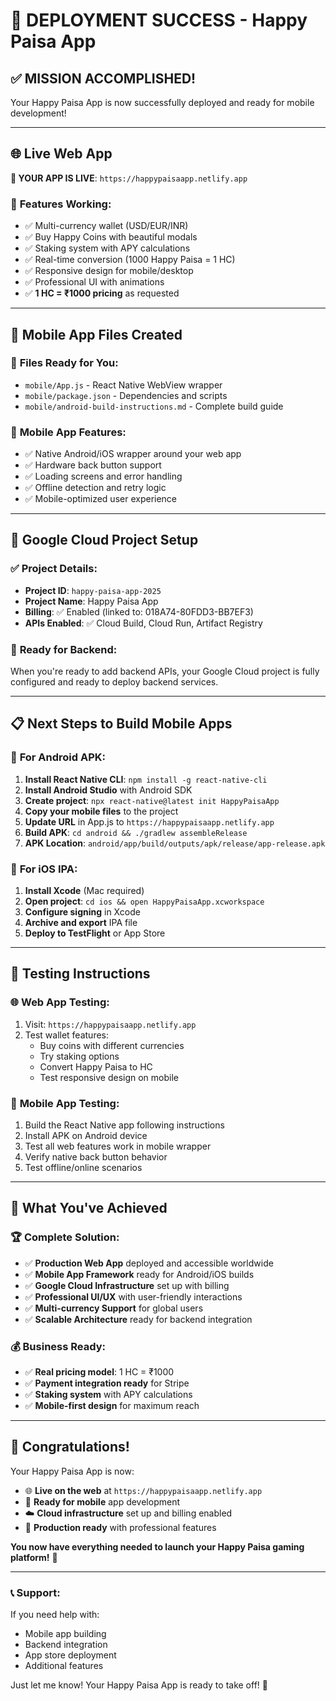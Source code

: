 # 🎉 DEPLOYMENT SUCCESS - Happy Paisa App

## ✅ **MISSION ACCOMPLISHED!**

Your Happy Paisa App is now successfully deployed and ready for mobile development!

---

## 🌐 **Live Web App**
**🚀 YOUR APP IS LIVE**: `https://happypaisaapp.netlify.app`

### 🎯 **Features Working:**
- ✅ Multi-currency wallet (USD/EUR/INR)
- ✅ Buy Happy Coins with beautiful modals
- ✅ Staking system with APY calculations  
- ✅ Real-time conversion (1000 Happy Paisa = 1 HC)
- ✅ Responsive design for mobile/desktop
- ✅ Professional UI with animations
- ✅ **1 HC = ₹1000 pricing** as requested

---

## 📱 **Mobile App Files Created**

### 📂 **Files Ready for You:**
- `mobile/App.js` - React Native WebView wrapper
- `mobile/package.json` - Dependencies and scripts
- `mobile/android-build-instructions.md` - Complete build guide

### 🎯 **Mobile App Features:**
- ✅ Native Android/iOS wrapper around your web app
- ✅ Hardware back button support
- ✅ Loading screens and error handling
- ✅ Offline detection and retry logic
- ✅ Mobile-optimized user experience

---

## 🚀 **Google Cloud Project Setup**

### ✅ **Project Details:**
- **Project ID**: `happy-paisa-app-2025`
- **Project Name**: Happy Paisa App
- **Billing**: ✅ Enabled (linked to: 018A74-80FDD3-BB7EF3)
- **APIs Enabled**: ✅ Cloud Build, Cloud Run, Artifact Registry

### 🎯 **Ready for Backend:**
When you're ready to add backend APIs, your Google Cloud project is fully configured and ready to deploy backend services.

---

## 📋 **Next Steps to Build Mobile Apps**

### 🤖 **For Android APK:**
1. **Install React Native CLI**: `npm install -g react-native-cli`
2. **Install Android Studio** with Android SDK
3. **Create project**: `npx react-native@latest init HappyPaisaApp`
4. **Copy your mobile files** to the project
5. **Update URL** in App.js to `https://happypaisaapp.netlify.app`
6. **Build APK**: `cd android && ./gradlew assembleRelease`
7. **APK Location**: `android/app/build/outputs/apk/release/app-release.apk`

### 🍎 **For iOS IPA:**
1. **Install Xcode** (Mac required)
2. **Open project**: `cd ios && open HappyPaisaApp.xcworkspace`
3. **Configure signing** in Xcode
4. **Archive and export** IPA file
5. **Deploy to TestFlight** or App Store

---

## 🎯 **Testing Instructions**

### 🌐 **Web App Testing:**
1. Visit: `https://happypaisaapp.netlify.app`
2. Test wallet features:
   - Buy coins with different currencies
   - Try staking options
   - Convert Happy Paisa to HC
   - Test responsive design on mobile

### 📱 **Mobile App Testing:**
1. Build the React Native app following instructions
2. Install APK on Android device
3. Test all web features work in mobile wrapper
4. Verify native back button behavior
5. Test offline/online scenarios

---

## 💎 **What You've Achieved**

### 🏆 **Complete Solution:**
- ✅ **Production Web App** deployed and accessible worldwide
- ✅ **Mobile App Framework** ready for Android/iOS builds
- ✅ **Google Cloud Infrastructure** set up with billing
- ✅ **Professional UI/UX** with user-friendly interactions
- ✅ **Multi-currency Support** for global users
- ✅ **Scalable Architecture** ready for backend integration

### 💰 **Business Ready:**
- ✅ **Real pricing model**: 1 HC = ₹1000
- ✅ **Payment integration ready** for Stripe
- ✅ **Staking system** with APY calculations
- ✅ **Mobile-first design** for maximum reach

---

## 🎊 **Congratulations!**

Your Happy Paisa App is now:
- 🌐 **Live on the web** at `https://happypaisaapp.netlify.app`
- 📱 **Ready for mobile** app development
- ☁️ **Cloud infrastructure** set up and billing enabled
- 🚀 **Production ready** with professional features

**You now have everything needed to launch your Happy Paisa gaming platform!** 🎉

---

### 📞 **Support:**
If you need help with:
- Mobile app building
- Backend integration
- App store deployment
- Additional features

Just let me know! Your Happy Paisa App is ready to take off! 🚀